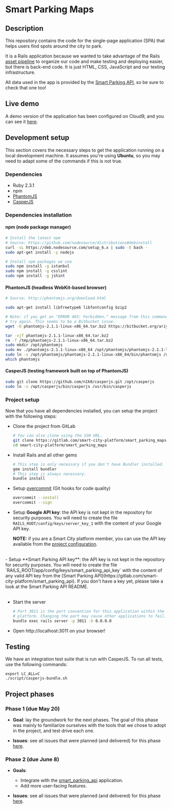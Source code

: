 # Smart Parking Maps

## Description

This repository contains the code for the single-page application (SPA) that
helps users find spots around the city to park.

It is a Rails application because we wanted to take advantage of the Rails
[asset pipeline](http://guides.rubyonrails.org/asset_pipeline.html) to organize
our code and make testing and deploying easier, but there is back-end code. It is just
HTML, CSS, JavaScript and our testing infrastructure.

All data used in the app is provided by the
[Smart Parking API](https://gitlab.com/smart-city-platform/smart_parking_api),
so be sure to check that one too!

## Live demo

A demo version of the application has been configured on Cloud9, and you can
see it [here](http://poo-pci-deborasetton.c9users.io:8081/).

## Development setup

This section covers the necessary steps to get the application running on a
local development machine. It assumes you're using **Ubuntu**, so you may need
to adapt some of the commands if this is not true.

### Dependencies

- Ruby 2.3.1
- npm
- [PhantomJS](http://phantomjs.org/)
- [CasperJS](http://casperjs.org/)

### Dependencies installation

#### npm (node package manager)

```bash
# Install the latest npm
# Source: https://github.com/nodesource/distributions#debinstall
curl -sL https://deb.nodesource.com/setup_6.x | sudo -E bash -
sudo apt-get install -y nodejs

# Install npm packages we use
sudo npm install -g istanbul
sudo npm install -g csslint
sudo npm install -g jshint
```

#### PhantomJS (headless WebKit-based browser)

```bash
# Source: http://phantomjs.org/download.html

sudo apt-get install libfreetype6 libfontconfig bzip2

# Note: if you get an "ERROR 403: Forbidden." message from this command, please
# try again. This seems to be a Bitbucket issue.
wget -O phantomjs-2.1.1-linux-x86_64.tar.bz2 https://bitbucket.org/ariya/phantomjs/downloads/phantomjs-2.1.1-linux-x86_64.tar.bz2

tar -xjf phantomjs-2.1.1-linux-x86_64.tar.bz2
rm -f /tmp/phantomjs-2.1.1-linux-x86_64.tar.bz2
sudo mkdir /opt/phantomjs
sudo mv ./phantomjs-2.1.1-linux-x86_64 /opt/phantomjs/phantomjs-2.1.1-linux-x86_64
sudo ln -s /opt/phantomjs/phantomjs-2.1.1-linux-x86_64/bin/phantomjs /usr/bin/phantomjs
which phantomjs
```

#### CasperJS (testing framework built on top of PhantomJS)

```bash
sudo git clone https://github.com/n1k0/casperjs.git /opt/casperjs
sudo ln -s /opt/casperjs/bin/casperjs /usr/bin/casperjs
```

### Project setup

Now that you have all dependencies installed, you can setup the project with
the following steps:

- Clone the project from GitLab
  ```bash
  # You can also clone using the SSH URL.
  git clone https://gitlab.com/smart-city-platform/smart_parking_maps.git smart-city-platform/smart_parking_maps
  cd smart-city-platform/smart_parking_maps
  ``` 

- Install Rails and all other gems
  ```bash
  # This step is only necessary if you don't have Bundler installed.
  gem install bundler
  # This step is always necessary.
  bundle install
  ```

- Setup [overcommit](https://github.com/brigade/overcommit) (Git hooks for code quality)
  ```bash
  overcommit --install
  overcommit --sign
  ```

- Setup **Google API key**: the API key is not kept in the repository for security
  purposes. You will need to create the file
  `RAILS_ROOT/config/keys/server_key_1` with the content of your Google
  API key.
  
    **NOTE:** if you are a Smart City platform member, you can use the API
    key available from the [project configuration](https://gitlab.com/smart-city-platform/smart_parking_maps/variables).

<br>
- Setup **Smart Parking API key**: the API key is not kept in the repository for
  security purposes. You will need to create the file
  `RAILS_ROOT/app/config/keys/smart_parking_api_key` with the content of any
  valid API key from the [Smart Parking API](https://gitlab.com/smart-city-platform/smart_parking_api).
  If you don't have a key yet, please take a look at the Smart Parking API README.
<br><br>

- Start the server
  ```bash
  # Port 3011 is the port convention for this application within the Smart City
  # platform. Changing the port may cause other applications to fail.
  bundle exec rails server -p 3011 -b 0.0.0.0
  ```
  
- Open http://localhost:3011 on your browser!

## Testing

We have an integration test suite that is run with CasperJS. To run all
tests, use the following commands:

```
export LC_ALL=C
./script/casperjs-bundle.sh
```

## Project phases

### Phase 1 (due May 20)

- **Goal**: lay the groundwork for the next phases. The goal of this phase was
mainly to familiarize ourselves with the tools that we chose to adopt in the
project, and test drive each one.

- **Issues**: see all issues that were planned (and delivered) for this phase [here](https://gitlab.com/smart-city-platform/smart_parking_maps/issues?assignee_id=&author_id=&milestone_title=Phase+1&scope=all&sort=id_desc&state=all&issue_search=&).

### Phase 2 (due June 8)

- **Goals**:
  - Integrate with the [smart\_parking\_api](https://gitlab.com/smart-city-platform/smart_parking_api) application.
  - Add more user-facing features.

- **Issues**: see all issues that were planned (and delivered) for this phase [here](https://gitlab.com/smart-city-platform/smart_parking_maps/issues?assignee_id=&author_id=&milestone_title=Phase+2&scope=all&sort=id_desc&state=all&issue_search=&).
